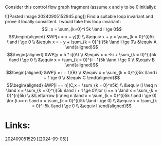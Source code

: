 Consider this control flow graph fragment (assume x and y to be 0 initially):

![[Pasted image 20240905152945.png]]
Find a suitable loop invariant and prove it locally consistent.
I would take this loop invariant: $$I: x = \sum_{k=0}^i 5k \land i \ge 0$$
$$\begin{aligned} &WP[x = x + y](I) \\
&\equiv x + y = \sum_{k = 0}^{i}5k \land i \ge 0 \\
&\equiv x = - y + \sum_{k = 0}^{i}5k \land i \ge 0\\
&\equiv A
\end{aligned}$$
$$\begin{aligned} &WP[y = 5 * i](A) \\
&\equiv x = -5i + \sum_{k = 0}^{i}5k \land i \ge 0 \\
&\equiv x = \sum_{k = 0}^{i - 1}5k \land i \ge 0 \\
&\equiv B
\end{aligned}$$
$$\begin{aligned} &WP[i = i + 1]{B} \\
&\equiv x = \sum_{k = 0}^{i}5k \land i + 1 \ge 0 \\
&\equiv C
\end{aligned}$$
$$\begin{aligned} &WP[i == n](C,x = \sum_{k = 0}^n5k) \\
&\equiv (i \neq n \land x = \sum_{k = 0}^{i}5k \land i + 1 \ge 0)\lor (i == n \land x = \sum_{k = 0}^{n}5k) \\
&\Leftarrow (i \neq n \land x = \sum_{k = 0}^{i}5k \land i \ge 0) \lor (i == n \land x = \sum_{k = 0}^{i}5k \land i \ge 0) \\ &\equiv x = \sum_{k = 0}^i 5k \land i \ge 0 \\ &\equiv I 
\end{aligned}$$





# Links: 




202409051529
[[2024-09-05]]